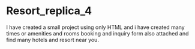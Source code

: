 # Resort_replica_4
I have created a small project using only HTML and i have created many times or amenities and rooms booking and inquiry form also attached and find many hotels and resort near you.
